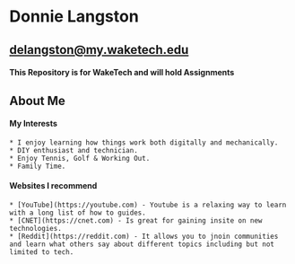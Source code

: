 # Donnie Langston

## delangston@my.waketech.edu

#### This Repository is for WakeTech and will hold Assignments

## About Me

#### My Interests

    * I enjoy learning how things work both digitally and mechanically.
    * DIY enthusiast and technician.
    * Enjoy Tennis, Golf & Working Out.
    * Family Time.

#### Websites I recommend

    * [YouTube](https://youtube.com) - Youtube is a relaxing way to learn  with a long list of how to guides.
    * [CNET](https://cnet.com) - Is great for gaining insite on new technologies.
    * [Reddit](https://reddit.com) - It allows you to jnoin communities and learn what others say about different topics including but not limited to tech.
